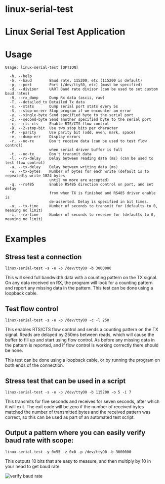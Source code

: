 linux-serial-test
=================

# Linux Serial Test Application

# Usage

    Usage: linux-serial-test [OPTION]

      -h, --help
      -b, --baud        Baud rate, 115200, etc (115200 is default)
      -p, --port        Port (/dev/ttyS0, etc) (must be specified)
      -d, --divisor     UART Baud rate divisor (can be used to set custom baud rates)
      -R, --rx_dump     Dump Rx data (ascii, raw)
      -T, --detailed_tx Detailed Tx data
      -s, --stats       Dump serial port stats every 5s
      -S, --stop-on-err Stop program if we encounter an error
      -y, --single-byte Send specified byte to the serial port
      -z, --second-byte Send another specified byte to the serial port
      -c, --rts-cts     Enable RTS/CTS flow control
      -B, --2-stop-bit  Use two stop bits per character
      -P, --parity      Use parity bit (odd, even, mark, space)
      -e, --dump-err    Display errors
      -r, --no-rx       Don't receive data (can be used to test flow control)
                        when serial driver buffer is full
      -t, --no-tx       Don't transmit data
      -l, --rx-delay    Delay between reading data (ms) (can be used to test flow control)
      -a, --tx-delay    Delay between writing data (ms)
      -w, --tx-bytes    Number of bytes for each write (default is to repeatedly write 1024 bytes
                        until no more are accepted)
      -q, --rs485       Enable RS485 direction control on port, and set delay
                        from when TX is finished and RS485 driver enable is
                        de-asserted. Delay is specified in bit times.
      -o, --tx-time     Number of seconds to transmit for (defaults to 0, meaning no limit)
      -i, --rx-time     Number of seconds to receive for (defaults to 0, meaning no limit)

# Examples

## Stress test a connection

    linux-serial-test -s -e -p /dev/ttyO0 -b 3000000

This will send full bandwidth data with a counting pattern on the TX signal.
On any data received on RX, the program will look for a counting pattern and 
report any missing data in the pattern. This test can be done using a loopback
cable.

## Test flow control

    linux-serial-test -s -e -p /dev/ttyO0 -c -l 250

This enables RTS/CTS flow control and sends a counting pattern on the TX signal.
Reads are delayed by 250ms between reads, which will cause the buffer to fill up
and start using flow control. As before any missing data in the pattern is
reported, and if flow control is working correctly there should be none.

This test can be done using a loopback cable, or by running the program on both
ends of the connection.

## Stress test that can be used in a script

    linux-serial-test -s -e -p /dev/ttyO0 -b 115200 -o 5 -i 7

This transmits for five seconds and receives for seven seconds, after which it
will exit. The exit code will be zero if the number of received bytes matched
the number of transmitted bytes and the received pattern was correct, so this
can be used as part of an automated test script.

## Output a pattern where you can easily verify baud rate with scope:

    linux-serial-test -y 0x55 -z 0x0 -p /dev/ttyO0 -b 3000000

This outputs 10 bits that are easy to measure, and then multiply by 10
in your head to get baud rate.

![verify baud rate](https://github.com/cbrake/linux-serial-test/blob/master/measure-baud-rate-example.png)
